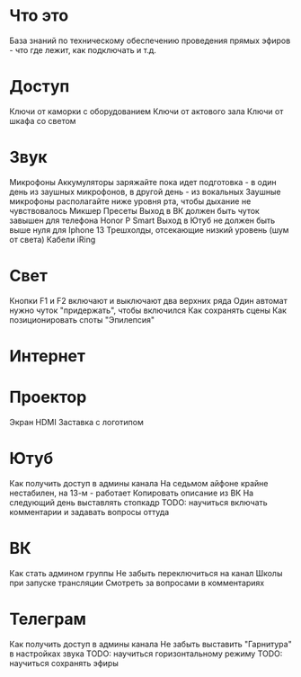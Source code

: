 # Что это
База знаний по техническому обеспечению проведения прямых эфиров - что где лежит, как подключать и т.д.

# Доступ
Ключи от каморки с оборудованием
Ключи от актового зала
Ключи от шкафа со светом

# Звук
Микрофоны
  Аккумуляторы заряжайте пока идет подготовка - в один день из заушных микрофонов, в другой день - из вокальных
  Заушные микрофоны располагайте ниже уровня рта, чтобы дыхание не чувствовалось
Микшер
  Пресеты
  Выход в ВК должен быть чуток завышен для телефона Honor P Smart
  Выход в Ютуб не должен быть выше нуля для Iphone 13
  Трешхолды, отсекающие низкий уровень (шум от света)
Кабели
  iRing
  
# Свет
Кнопки F1 и F2 включают и выключают два верхних ряда
Один автомат нужно чуток "придержать", чтобы включился
Как сохранять сцены
Как позиционировать споты
"Эпилепсия"

# Интернет

# Проектор
Экран
HDMI
Заставка с логотипом

# Ютуб
Как получить доступ в админы канала
На седьмом айфоне крайне нестабилен, на 13-м - работает
Копировать описание из ВК
На следующий день выставлять стопкадр
TODO: научиться включать комментарии и задавать вопросы оттуда

# ВК
Как стать админом группы
Не забыть переключиться на канал Школы при запуске трансляции
Смотреть за вопросами в комментариях

# Телеграм
Как получить доступ в админы канала
Не забыть выставить "Гарнитура" в настройках звука
TODO: научиться горизонтальному режиму
TODO: научиться сохранять эфиры


